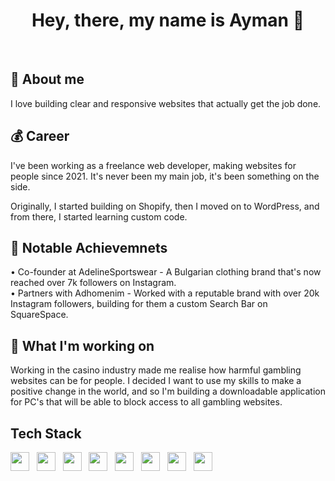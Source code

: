 <h1 align="center">Hey, there, my name is Ayman 👋</h1>

<br>

## 🐻 About me ##
I love building clear and responsive websites that actually get the job done. 

## 💰 Career ## 
I've been working as a freelance web developer, making websites for people since 2021. It's never been my main job, it's been something on the side.

Originally, I started building on Shopify, then I moved on to WordPress, and from there, I started learning custom code.

## 🏅 Notable Achievemnets ## 
<div>
  • Co-founder at AdelineSportswear - A Bulgarian clothing brand that's now reached over 7k followers on Instagram.
</div>

<div>
  • Partners with Adhomenim - Worked with a reputable brand with over 20k Instagram followers, building for them a custom Search Bar on SquareSpace.
</div>


## 🚀 What I'm working on ##
Working in the casino industry made me realise how harmful gambling websites can be for people. I decided I want to use my skills to make a positive change in the world, and so I'm building a downloadable application for PC's that will be able to block access to all gambling websites.

## Tech Stack ##

<div>
  <img height="30px" src="https://cdn.simpleicons.org/html5/E34F26"/>&nbsp;&nbsp;
  <img height="30px" src="https://cdn.jsdelivr.net/gh/devicons/devicon/icons/css3/css3-original.svg"/>&nbsp;&nbsp;
  <img height="30px" src="https://cdn.simpleicons.org/javascript/F7DF1E"/>&nbsp;&nbsp;
  <img height="30px" src="https://cdn.simpleicons.org/react/61DAFB"/>&nbsp;&nbsp;
  <img height="30px" src="https://cdn.simpleicons.org/nodedotjs/339933"/>&nbsp;&nbsp;
  <img height="30px" src="https://cdn.simpleicons.org/express/000000"/>&nbsp;&nbsp;
  <img height="30px" src="https://cdn.simpleicons.org/mongodb/47A248"/>&nbsp;&nbsp;
  <img height="30px" src="https://cdn.simpleicons.org/shopify/7AB55C"/>&nbsp;&nbsp;
</div>

